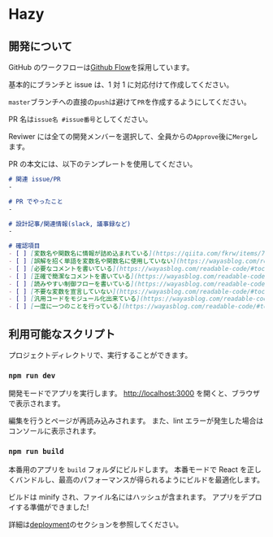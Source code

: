# Hazy

## 開発について

GitHub のワークフローは[Github Flow](https://atmarkit.itmedia.co.jp/ait/articles/1708/01/news015.html#02)を採用しています。

基本的にブランチと issue は、1 対 1 に対応付けて作成してください。

`master`ブランチへの直接の`push`は避けて`PR`を作成するようにしてください。

PR 名は`issue名 #issue番号`としてください。

Reviwer には全ての開発メンバーを選択して、全員からの`Approve`後に`Merge`します。

PR の本文には、以下のテンプレートを使用してください。

```md
# 関連 issue/PR
-

# PR でやったこと
-

# 設計記事/関連情報(slack, 議事録など)
-

# 確認項目
- [ ] [変数名や関数名に情報が詰め込まれている](https://qiita.com/fkrw/items/7646563a2b238fbcff9a#%EF%BC%92%E7%AB%A0%E5%90%8D%E5%89%8D%E3%81%AB%E6%83%85%E5%A0%B1%E3%82%92%E8%A9%B0%E3%82%81%E8%BE%BC%E3%82%80)
- [ ] [誤解を招く単語を変数名や関数名に使用していない](https://wayasblog.com/readable-code/#toc4)
- [ ] [必要なコメントを書いている](https://wayasblog.com/readable-code/#toc6)
- [ ] [正確で簡潔なコメントを書いている](https://wayasblog.com/readable-code/#toc7)
- [ ] [読みやすい制御フローを書いている](https://wayasblog.com/readable-code/#toc9)
- [ ] [不要な変数を宣言していない](https://wayasblog.com/readable-code/#toc11)
- [ ] [汎用コードをモジュール化出来ている](https://wayasblog.com/readable-code/#toc11)
- [ ] [一度に一つのことを行っている](https://wayasblog.com/readable-code/#toc14)
```

## 利用可能なスクリプト

プロジェクトディレクトリで、実行することができます。

### `npm run dev`

開発モードでアプリを実行します。
[http://localhost:3000](http://localhost:3000) を開くと、ブラウザで表示されます。

編集を行うとページが再読み込みされます。
また、lint エラーが発生した場合はコンソールに表示されます。

### `npm run build`

本番用のアプリを `build` フォルダにビルドします。
本番モードで React を正しくバンドルし、最高のパフォーマンスが得られるようにビルドを最適化します。

ビルドは minify され、ファイル名にはハッシュが含まれます。
アプリをデプロイする準備ができました!

詳細は[deployment](https://facebook.github.io/create-react-app/docs/deployment)のセクションを参照してください。
